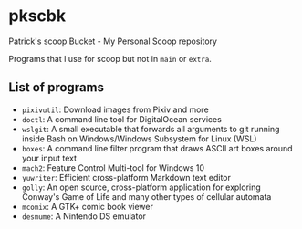 # pkscbk
Patrick's scoop Bucket - My Personal Scoop repository

Programs that I use for scoop but not in `main` or `extra`.

## List of programs
- `pixivutil`: Download images from Pixiv and more
- `doctl`: A command line tool for DigitalOcean services
- `wslgit`: A small executable that forwards all arguments to git running inside Bash on Windows/Windows Subsystem for Linux (WSL)
- `boxes`: A command line filter program that draws ASCII art boxes around your input text
- `mach2`: Feature Control Multi-tool for Windows 10
- `yuwriter`: Efficient cross-platform Markdown text editor
- `golly`: An open source, cross-platform application for exploring Conway's Game of Life and many other types of cellular automata
- `mcomix`: A GTK+ comic book viewer
- `desmume`: A Nintendo DS emulator